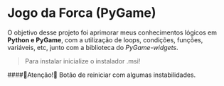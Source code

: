 # Jogo da Forca (PyGame)

O objetivo desse projeto foi aprimorar meus conhecimentos lógicos em **Python e PyGame**, com a utilização de loops, condições, funções, variáveis, etc, junto 
com a biblioteca do *PyGame-widgets*.

> Para instalar inicialize o instalador .msi!

####🚧Atenção!🚧
Botão de reiniciar com algumas instabilidades.
